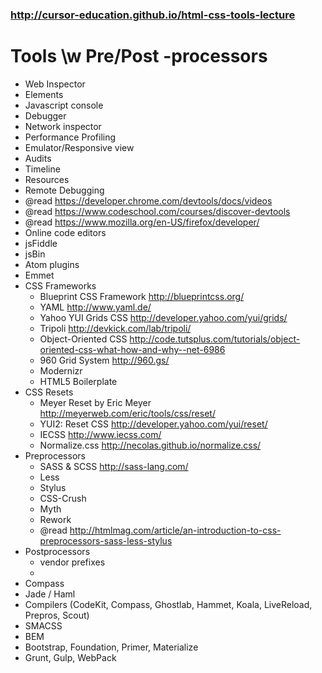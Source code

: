 ### http://cursor-education.github.io/html-css-tools-lecture

# Tools \w Pre/Post -processors

- Web Inspector
 - Elements
 - Javascript console
 - Debugger
 - Network inspector
 - Performance Profiling
 - Emulator/Responsive view
 - Audits
 - Timeline
 - Resources
 - Remote Debugging
 - @read https://developer.chrome.com/devtools/docs/videos
 - @read https://www.codeschool.com/courses/discover-devtools
 - @read https://www.mozilla.org/en-US/firefox/developer/
- Online code editors
 - jsFiddle
 - jsBin
- Atom plugins
 - Emmet
- CSS Frameworks
  - Blueprint CSS Framework http://blueprintcss.org/
  - YAML http://www.yaml.de/
  - Yahoo YUI Grids CSS http://developer.yahoo.com/yui/grids/
  - Tripoli http://devkick.com/lab/tripoli/
  - Object-Oriented CSS http://code.tutsplus.com/tutorials/object-oriented-css-what-how-and-why--net-6986
  - 960 Grid System http://960.gs/
  - Modernizr
  - HTML5 Boilerplate
- CSS Resets
  - Meyer Reset by Eric Meyer http://meyerweb.com/eric/tools/css/reset/
  - YUI2: Reset CSS http://developer.yahoo.com/yui/reset/
  - IECSS http://www.iecss.com/
  - Normalize.css http://necolas.github.io/normalize.css/
- Preprocessors
  - SASS & SCSS http://sass-lang.com/
  - Less
  - Stylus
  - CSS-Crush
  - Myth
  - Rework
  - @read http://htmlmag.com/article/an-introduction-to-css-preprocessors-sass-less-stylus
- Postprocessors
  - vendor prefixes
  - 
- Compass
- Jade / Haml
- Compilers (CodeKit, Compass, Ghostlab, Hammet, Koala, LiveReload, Prepros, Scout)
- SMACSS
- BEM
- Bootstrap, Foundation, Primer, Materialize
- Grunt, Gulp, WebPack
